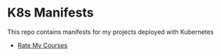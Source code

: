 # K8s Manifests
This repo contains manifests for my projects deployed with Kubernetes
- [Rate My Courses](https://github.com/johan253/rate-my-courses)
